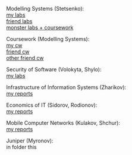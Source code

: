 Modelling Systems (Stetsenko):       
[my labs](https://github.com/genndy007/modeling-systems-practicums)       
[friend labs](https://github.com/vvkin/systems-modelling)         
[monster labs + coursework](https://github.com/ShkarupaDC/system-modelling)        

Coursework (Modelling Systems):        
[my cw]()         
[friend cw]()         
[other friend cw]()          

Security of Software (Volokyta, Shylo):      
[my labs]()

Infrastructure of Information Systems (Zharikov):       
[my reports]()

Economics of IT (Sidorov, Rodionov):       
[my reports]()

Mobile Computer Networks (Kulakov, Shchur):         
[my reports]()

Juniper (Myronov):       
in folder this 